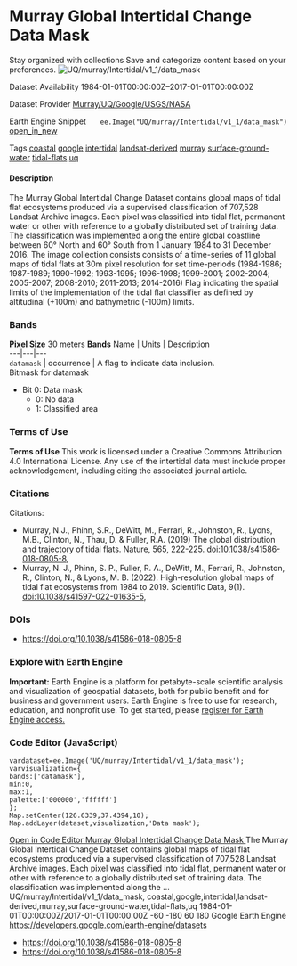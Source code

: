  
#  Murray Global Intertidal Change Data Mask 
Stay organized with collections  Save and categorize content based on your preferences. 
![UQ/murray/Intertidal/v1_1/data_mask](https://developers.google.com/earth-engine/datasets/images/UQ/UQ_murray_Intertidal_v1_1_data_mask_sample.png) 

Dataset Availability
    1984-01-01T00:00:00Z–2017-01-01T00:00:00Z 

Dataset Provider
     [ Murray/UQ/Google/USGS/NASA ](https://intertidal.app) 

Earth Engine Snippet
     `    ee.Image("UQ/murray/Intertidal/v1_1/data_mask")   ` [ open_in_new ](https://code.earthengine.google.com/?scriptPath=Examples:Datasets/UQ/UQ_murray_Intertidal_v1_1_data_mask) 

Tags
     [coastal](https://developers.google.com/earth-engine/datasets/tags/coastal) [google](https://developers.google.com/earth-engine/datasets/tags/google) [intertidal](https://developers.google.com/earth-engine/datasets/tags/intertidal) [landsat-derived](https://developers.google.com/earth-engine/datasets/tags/landsat-derived) [murray](https://developers.google.com/earth-engine/datasets/tags/murray) [surface-ground-water](https://developers.google.com/earth-engine/datasets/tags/surface-ground-water) [tidal-flats](https://developers.google.com/earth-engine/datasets/tags/tidal-flats) [uq](https://developers.google.com/earth-engine/datasets/tags/uq)
#### Description
The Murray Global Intertidal Change Dataset contains global maps of tidal flat ecosystems produced via a supervised classification of 707,528 Landsat Archive images. Each pixel was classified into tidal flat, permanent water or other with reference to a globally distributed set of training data.
The classification was implemented along the entire global coastline between 60° North and 60° South from 1 January 1984 to 31 December 2016. The image collection consists consists of a time-series of 11 global maps of tidal flats at 30m pixel resolution for set time-periods (1984-1986; 1987-1989; 1990-1992; 1993-1995; 1996-1998; 1999-2001; 2002-2004; 2005-2007; 2008-2010; 2011-2013; 2014-2016)
Flag indicating the spatial limits of the implementation of the tidal flat classifier as defined by altitudinal (+100m) and bathymetric (-100m) limits.
### Bands
**Pixel Size** 30 meters 
**Bands**
Name | Units | Description  
---|---|---  
`datamask` | occurrence | A flag to indicate data inclusion.  
Bitmask for datamask
  * Bit 0: Data mask 
    * 0: No data
    * 1: Classified area

  
### Terms of Use
**Terms of Use**
This work is licensed under a Creative Commons Attribution 4.0 International License.
Any use of the intertidal data must include proper acknowledgement, including citing the associated journal article.
### Citations
Citations:
  * Murray, N.J., Phinn, S.R., DeWitt, M., Ferrari, R., Johnston, R., Lyons, M.B., Clinton, N., Thau, D. & Fuller, R.A. (2019) The global distribution and trajectory of tidal flats. Nature, 565, 222-225. [doi:10.1038/s41586-018-0805-8](https://doi.org/10.1038/s41586-018-0805-8),
  * Murray, N. J., Phinn, S. P., Fuller, R. A., DeWitt, M., Ferrari, R., Johnston, R., Clinton, N., & Lyons, M. B. (2022). High-resolution global maps of tidal flat ecosystems from 1984 to 2019. Scientific Data, 9(1). [doi:10.1038/s41597-022-01635-5](https://doi.org/10.1038/s41597-022-01635-5),


### DOIs
  * [ https://doi.org/10.1038/s41586-018-0805-8 ](https://doi.org/10.1038/s41586-018-0805-8)


### Explore with Earth Engine
**Important:** Earth Engine is a platform for petabyte-scale scientific analysis and visualization of geospatial datasets, both for public benefit and for business and government users. Earth Engine is free to use for research, education, and nonprofit use. To get started, please [register for Earth Engine access.](https://console.cloud.google.com/earth-engine)
### Code Editor (JavaScript)
```
vardataset=ee.Image('UQ/murray/Intertidal/v1_1/data_mask');
varvisualization={
bands:['datamask'],
min:0,
max:1,
palette:['000000','ffffff']
};
Map.setCenter(126.6339,37.4394,10);
Map.addLayer(dataset,visualization,'Data mask');
```
[ Open in Code Editor ](https://code.earthengine.google.com/?scriptPath=Examples:Datasets/UQ/UQ_murray_Intertidal_v1_1_data_mask)
[ Murray Global Intertidal Change Data Mask ](https://developers.google.com/earth-engine/datasets/catalog/UQ_murray_Intertidal_v1_1_data_mask)
The Murray Global Intertidal Change Dataset contains global maps of tidal flat ecosystems produced via a supervised classification of 707,528 Landsat Archive images. Each pixel was classified into tidal flat, permanent water or other with reference to a globally distributed set of training data. The classification was implemented along the …
UQ/murray/Intertidal/v1_1/data_mask, coastal,google,intertidal,landsat-derived,murray,surface-ground-water,tidal-flats,uq 
1984-01-01T00:00:00Z/2017-01-01T00:00:00Z
-60 -180 60 180 
Google Earth Engine
https://developers.google.com/earth-engine/datasets
  * [ https://doi.org/10.1038/s41586-018-0805-8 ](https://doi.org/https://intertidal.app)
  * [ https://doi.org/10.1038/s41586-018-0805-8 ](https://doi.org/https://developers.google.com/earth-engine/datasets/catalog/UQ_murray_Intertidal_v1_1_data_mask)


